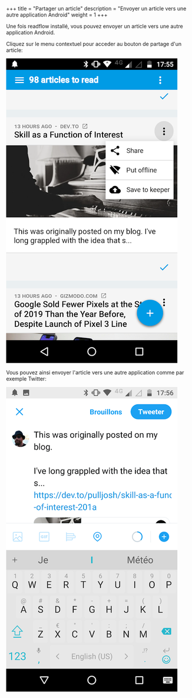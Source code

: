 +++
title = "Partager un article"
description = "Envoyer un article vers une autre application Android"
weight = 1
+++

Une fois readflow installé, vous pouvez envoyer un article vers une autre application Android.

Cliquez sur le menu contextuel pour acceder au bouton de partage d'un article:

![](images/share.png)

Vous pouvez ainsi envoyer l'article vers une autre application comme par exemple Twitter:

![](images/share-with-twitter.png)

